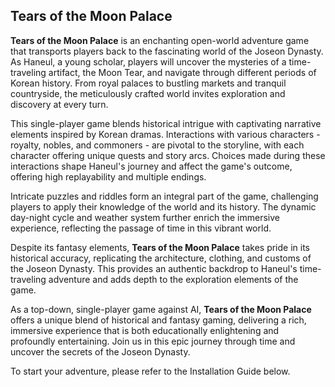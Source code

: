 ## Tears of the Moon Palace

**Tears of the Moon Palace** is an enchanting open-world adventure game that transports players back to the fascinating world of the Joseon Dynasty. As Haneul, a young scholar, players will uncover the mysteries of a time-traveling artifact, the Moon Tear, and navigate through different periods of Korean history. From royal palaces to bustling markets and tranquil countryside, the meticulously crafted world invites exploration and discovery at every turn.

This single-player game blends historical intrigue with captivating narrative elements inspired by Korean dramas. Interactions with various characters - royalty, nobles, and commoners - are pivotal to the storyline, with each character offering unique quests and story arcs. Choices made during these interactions shape Haneul's journey and affect the game's outcome, offering high replayability and multiple endings.

Intricate puzzles and riddles form an integral part of the game, challenging players to apply their knowledge of the world and its history. The dynamic day-night cycle and weather system further enrich the immersive experience, reflecting the passage of time in this vibrant world.

Despite its fantasy elements, **Tears of the Moon Palace** takes pride in its historical accuracy, replicating the architecture, clothing, and customs of the Joseon Dynasty. This provides an authentic backdrop to Haneul's time-traveling adventure and adds depth to the exploration elements of the game.

As a top-down, single-player game against AI, **Tears of the Moon Palace** offers a unique blend of historical and fantasy gaming, delivering a rich, immersive experience that is both educationally enlightening and profoundly entertaining. Join us in this epic journey through time and uncover the secrets of the Joseon Dynasty.

To start your adventure, please refer to the Installation Guide below.
